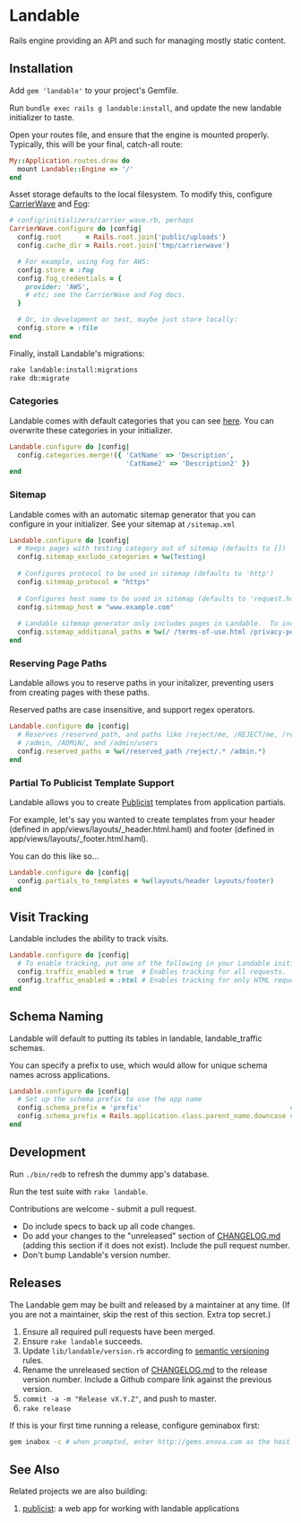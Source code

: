# Landable

Rails engine providing an API and such for managing mostly static content.


## Installation

Add `gem 'landable'` to your project's Gemfile.

Run `bundle exec rails g landable:install`, and update the new landable initializer to taste.

Open your routes file, and ensure that the engine is mounted properly. Typically, this will be your final, catch-all route:

```ruby
My::Application.routes.draw do
  mount Landable::Engine => '/'
end
```

Asset storage defaults to the local filesystem. To modify this, configure [CarrierWave][carrierwave] and [Fog][fog]:

```ruby
# config/initializers/carrier_wave.rb, perhaps
CarrierWave.configure do |config|
  config.root      = Rails.root.join('public/uploads')
  config.cache_dir = Rails.root.join('tmp/carrierwave')

  # For example, using Fog for AWS:
  config.store = :fog
  config.fog_credentials = {
    provider: 'AWS',
    # etc; see the CarrierWave and Fog docs.
  }

  # Or, in development or test, maybe just store locally:
  config.store = :file
end
```

Finally, install Landable's migrations:

```sh
rake landable:install:migrations
rake db:migrate
```

### Categories
Landable comes with default categories that you can see [here](https://git.cashnetusa.com/trogdor/landable/blob/master/lib/landable/configuration.rb#L26). You can overwrite these categories in your initializer.

```ruby
Landable.configure do |config|
  config.categories.merge!({ 'CatName' => 'Description', 
                             'CatName2' => 'Description2' })
end
```

### Sitemap
Landable comes with an automatic sitemap generator that you can configure in your initializer. See your sitemap at ```/sitemap.xml```

```ruby
Landable.configure do |config|
  # Keeps pages with testing category out of sitemap (defaults to [])
  config.sitemap_exclude_categories = %w(Testing) 
  
  # Configures protocol to be used in sitemap (defaults to 'http')
  config.sitemap_protocol = "https" 
  
  # Configures host name to be used in sitemap (defaults to 'request.host')
  config.sitemap_host = "www.example.com" 
  
  # Landable sitemap generator only includes pages in Landable.  To include other pages, add them as an array like so in your initializer. 
  config.sitemap_additional_paths = %w(/ /terms-of-use.html /privacy-policy.html) 
end
```

### Reserving Page Paths
Landable allows you to reserve paths in your initalizer, preventing users from creating pages with these paths.

Reserved paths are case insensitive, and support regex operators.

```ruby
Landable.configure do |config|
  # Reserves /reserved_path, and paths like /reject/me, /REJECT/me, /reject/this/please,
  # /admin, /ADMiN/, and /admin/users
  config.reserved_paths = %w(/reserved_path /reject/.* /admin.*)
end
```

### Partial To Publicist Template Support
Landable allows you to create [Publicist](http://git.cashnetusa.com/trogdor/publicist) templates from application partials.

For example, let's say you wanted to create templates from your header (defined in app/views/layouts/_header.html.haml) and footer (defined in app/views/layouts/_footer.html.haml).

You can do this like so...
```ruby
Landable.configure do |config|
  config.partials_to_templates = %w(layouts/header layouts/footer)
end
```

## Visit Tracking
Landable includes the ability to track visits.

```ruby
Landable.configure do |config|
  # To enable tracking, put one of the following in your Landable initializer:
  config.traffic_enabled = true  # Enables tracking for all requests.  (:all is also accepted here.)
  config.traffic_enabled = :html # Enables tracking for only HTML requests.
end
```

## Schema Naming
Landable will default to putting its tables in landable, landable_traffic schemas.

You can specify a prefix to use, which would allow for unique schema names across applications.

```ruby
Landable.configure do |config|
  # Set up the schema prefix to use the app name
  config.schema_prefix = 'prefix'                                     # Would use schemas prefix_landable, prefix_landable_tracking
  config.schema_prefix = Rails.application.class.parent_name.downcase # Would use the downcase version of your app's name
end
```

## Development

Run `./bin/redb` to refresh the dummy app's database.

Run the test suite with `rake landable`.

Contributions are welcome - submit a pull request.

* Do include specs to back up all code changes.
* Do add your changes to the "unreleased" section of [CHANGELOG.md](CHANGELOG.md) (adding this section if it does not exist). Include the pull request number.
* Don't bump Landable's version number.


## Releases

The Landable gem may be built and released by a maintainer at any time. (If you are not a maintainer, skip the rest of this section. Extra top secret.)

1. Ensure all required pull requests have been merged.
4. Ensure `rake landable` succeeds.
2. Update `lib/landable/version.rb` according to [semantic versioning](http://semver.org/) rules.
3. Rename the unreleased section of [CHANGELOG.md](CHANGELOG.md) to the release version number. Include a Github compare link against the previous version.
4. `commit -a -m "Release vX.Y.Z"`, and push to master.
5. `rake release`

If this is your first time running a release, configure geminabox first:

```sh
gem inabox -c # when prompted, enter http://gems.enova.com as the host
```

## See Also

Related projects we are also building:

1. [publicist](http://git.cashnetusa.com/trogdor/publicist): a web app for working with landable applications

[carrierwave]: https://github.com/carrierwaveuploader/carrierwave
[fog]: https://github.com/fog/fog
